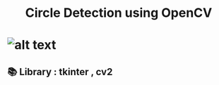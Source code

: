 

<h1 align="center"> Circle Detection using OpenCV <h1/>


![alt text](https://github.com/melike35/circle-detection/output.png)
<h2> 📚  Library : tkinter , cv2  </h2>

